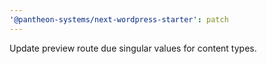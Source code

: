 ```yaml
---
'@pantheon-systems/next-wordpress-starter': patch
---
```


Update preview route due singular values for content types.
